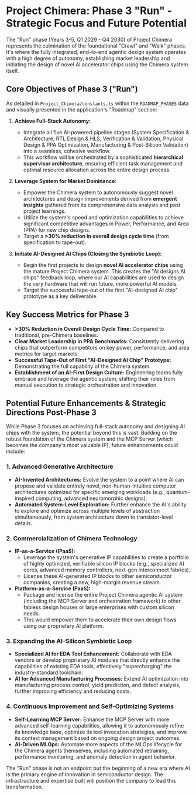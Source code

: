
# Project Chimera: Phase 3 "Run" - Strategic Focus and Future Potential

The "Run" phase (Years 3-5, Q1 2029 - Q4 2030) of Project Chimera represents the culmination of the foundational "Crawl" and "Walk" phases. It's where the fully integrated, end-to-end agentic design system operates with a high degree of autonomy, establishing market leadership and initiating the design of novel AI accelerator chips using the Chimera system itself.

## Core Objectives of Phase 3 ("Run")

As detailed in `Project_Chimera/constants.ts` within the `ROADMAP_PHASES` data and visually presented in the application's "Roadmap" section:

1.  **Achieve Full-Stack Autonomy:**
    *   Integrate all five AI-powered pipeline stages (System Specification & Architecture, RTL Design & HLS, Verification & Validation, Physical Design & PPA Optimization, Manufacturing & Post-Silicon Validation) into a seamless, cohesive workflow.
    *   This workflow will be orchestrated by a sophisticated **hierarchical supervisor architecture**, ensuring efficient task management and optimal resource allocation across the entire design process.

2.  **Leverage System for Market Dominance:**
    *   Empower the Chimera system to autonomously suggest novel architectures and design improvements derived from **emergent insights** gathered from its comprehensive data analysis and past project learnings.
    *   Utilize the system's speed and optimization capabilities to achieve significant competitive advantages in Power, Performance, and Area (PPA) for new chip designs.
    *   Target a **>30% reduction in overall design cycle time** (from specification to tape-out).

3.  **Initiate AI-Designed AI Chips (Closing the Symbiotic Loop):**
    *   Begin the first projects to design **novel AI accelerator chips** using the mature Project Chimera system. This creates the "AI designs AI chips" feedback loop, where our AI capabilities are used to design the very hardware that will run future, more powerful AI models.
    *   Target the successful tape-out of the first "AI-designed AI chip" prototype as a key deliverable.

## Key Success Metrics for Phase 3

*   **>30% Reduction in Overall Design Cycle Time:** Compared to traditional, pre-Chimera baselines.
*   **Clear Market Leadership in PPA Benchmarks:** Consistently delivering chips that outperform competitors on key power, performance, and area metrics for target markets.
*   **Successful Tape-Out of First "AI-Designed AI Chip" Prototype:** Demonstrating the full capability of the Chimera system.
*   **Establishment of an AI-First Design Culture:** Engineering teams fully embrace and leverage the agentic system, shifting their roles from manual execution to strategic orchestration and innovation.

## Potential Future Enhancements & Strategic Directions Post-Phase 3

While Phase 3 focuses on achieving full-stack autonomy and designing AI chips with the system, the potential beyond this is vast. Building on the robust foundation of the Chimera system and the MCP Server (which becomes the company's most valuable IP), future enhancements could include:

### 1. Advanced Generative Architecture

*   **AI-Invented Architectures:** Evolve the system to a point where AI can propose and validate entirely novel, non-human-intuitive computer architectures optimized for specific emerging workloads (e.g., quantum-inspired computing, advanced neuromorphic designs).
*   **Automated System-Level Exploration:** Further enhance the AI's ability to explore and optimize across multiple levels of abstraction simultaneously, from system architecture down to transistor-level details.

### 2. Commercialization of Chimera Technology

*   **IP-as-a-Service (IPaaS):**
    *   Leverage the system's generative IP capabilities to create a portfolio of highly optimized, verifiable silicon IP blocks (e.g., specialized AI cores, advanced memory controllers, next-gen interconnect fabrics).
    *   License these AI-generated IP blocks to other semiconductor companies, creating a new, high-margin revenue stream.
*   **Platform-as-a-Service (PaaS):**
    *   Package and license the entire Project Chimera agentic AI system (including the MCP Server and orchestration framework) to other fabless design houses or large enterprises with custom silicon needs.
    *   This would empower them to accelerate their own design flows using our proprietary AI platform.

### 3. Expanding the AI-Silicon Symbiotic Loop

*   **Specialized AI for EDA Tool Enhancement:** Collaborate with EDA vendors or develop proprietary AI modules that directly enhance the capabilities of existing EDA tools, effectively "supercharging" the industry-standard toolchain.
*   **AI for Advanced Manufacturing Processes:** Extend AI optimization into manufacturing process control, yield prediction, and defect analysis, further improving efficiency and reducing costs.

### 4. Continuous Improvement and Self-Optimizing Systems

*   **Self-Learning MCP Server:** Enhance the MCP Server with more advanced self-learning capabilities, allowing it to autonomously refine its knowledge base, optimize its tool invocation strategies, and improve its context management based on ongoing design project outcomes.
*   **AI-Driven MLOps:** Automate more aspects of the MLOps lifecycle for the Chimera agents themselves, including automated retraining, performance monitoring, and anomaly detection in agent behavior.

The "Run" phase is not an endpoint but the beginning of a new era where AI is the primary engine of innovation in semiconductor design. The infrastructure and expertise built will position the company to lead this transformation.
